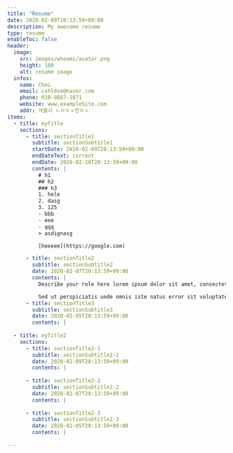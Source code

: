 ```yaml
---
title: "Resume"
date: 2020-02-09T20:13:59+09:00
description: My awesome resume
type: resume
enableToc: false
header:
  image: 
    src: images/whoami/avatar.png
    height: 100
    alt: resume image
  infos:
    name: Choi
    email: cshl0ve@naver.com
    phone: 010-9887-1071
    website: www.exampleSite.com
    addr: 서울시 ㄴㅁㅇㅅ먼ㅇㅅ
items:
  - title: myTitle
    sections:
      - title: sectionTitle1
        subtitle: sectionSubtitle1
        startDate: 2020-02-09T20:13:59+09:00
        endDateText: current
        endDate: 2020-02-10T20:13:59+09:00
        contents: | 
          # h1
          ## h2
          ### h3
          1. hele
          2. dasg
          3. 125
          - bbb
          - eee
          - qqq
          > asdignasg

          [heeeee](https://google.com)

      - title: sectionTitle2
        subtitle: sectionSubtitle2
        date: 2020-02-07T20:13:59+09:00
        contents: | 
          Describe your role here lorem ipsum dolor sit amet, consectetuer adipiscing elit. Aenean commodo ligula eget dolor. Aenean massa. Cum sociis natoque penatibus et magnis dis parturient montes, nascetur ridiculus mus. Donec quam felis, ultricies nec, pellentesque eu, pretium quis, sem. Nulla consequat massa quis enim. Donec pede justo.

          Sed ut perspiciatis unde omnis iste natus error sit voluptatem accusantium doloremque laudantium, totam rem aperiam, eaque ipsa quae ab illo inventore veritatis et quasi architecto beatae vitae dicta sunt explicabo.
      - title: sectionTitle3
        subtitle: sectionSubtitle3
        date: 2020-02-05T20:13:59+09:00
        contents: | 
        
  - title: myTitle2
    sections:
      - title: sectionTitle2-1
        subtitle: sectionSubtitle2-1
        date: 2020-02-09T20:13:59+09:00
        contents: | 
        
      - title: sectionTitle2-2
        subtitle: sectionSubtitle2-2
        date: 2020-02-07T20:13:59+09:00
        contents: | 
        
      - title: sectionTitle2-3
        subtitle: sectionSubtitle2-3
        date: 2020-02-05T20:13:59+09:00
        contents: | 
        
---
```

